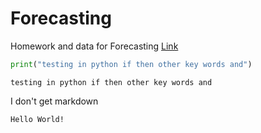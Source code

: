 # Forecasting
Homework and data for Forecasting
[Link](http://htmlpreview.github.io/?https://github.com/jdglaser/Forecasting/blob/master/Econ411_Homework5_files/Econ411_Homework5.html)

```python
print("testing in python if then other key words and")
```

    testing in python if then other key words and
    
I don't get markdown

    Hello World!

